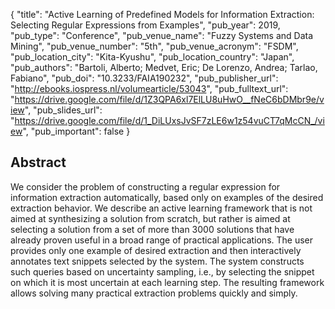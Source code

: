 {
  "title": "Active Learning of Predefined Models for Information Extraction: Selecting Regular Expressions from Examples",
  "pub_year": 2019,
  "pub_type": "Conference",
  "pub_venue_name": "Fuzzy Systems and Data Mining",
  "pub_venue_number": "5th",
  "pub_venue_acronym": "FSDM",
  "pub_location_city": "Kita-Kyushu",
  "pub_location_country": "Japan",
  "pub_authors": "Bartoli, Alberto; Medvet, Eric; De Lorenzo, Andrea; Tarlao, Fabiano",
  "pub_doi": "10.3233/FAIA190232",
  "pub_publisher_url": "http://ebooks.iospress.nl/volumearticle/53043",
  "pub_fulltext_url": "https://drive.google.com/file/d/1Z3QPA6xl7ElLU8uHwO__fNeC6bDMbr9e/view",
  "pub_slides_url": "https://drive.google.com/file/d/1_DiLUxsJvSF7zLE6w1z54vuCT7qMcCN_/view",
  "pub_important": false
}

## Abstract
We consider the problem of constructing a regular expression for information extraction automatically, based only on examples of the desired extraction behavior. We describe an active learning framework that is not aimed at synthesizing a solution from scratch, but rather is aimed at selecting a solution from a set of more than 3000 solutions that have already proven useful in a broad range of practical applications.    The user provides only one example of desired extraction and then interactively annotates text snippets selected by the system. The system constructs such queries based on uncertainty sampling, i.e., by selecting the snippet on which it is most uncertain at each learning step. The resulting framework allows solving many practical extraction problems quickly and simply.
